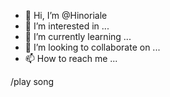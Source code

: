 - 👋 Hi, I’m @Hinoriale
- 👀 I’m interested in ...
- 🌱 I’m currently learning ...
- 💞️ I’m looking to collaborate on ...
- 📫 How to reach me ...

<!---
Hinoriale/Hinoriale is a ✨ special ✨ repository because its `README.md` (this file) appears on your GitHub profile.
You can click the Preview link to take a look at your changes.
--->
/play song
